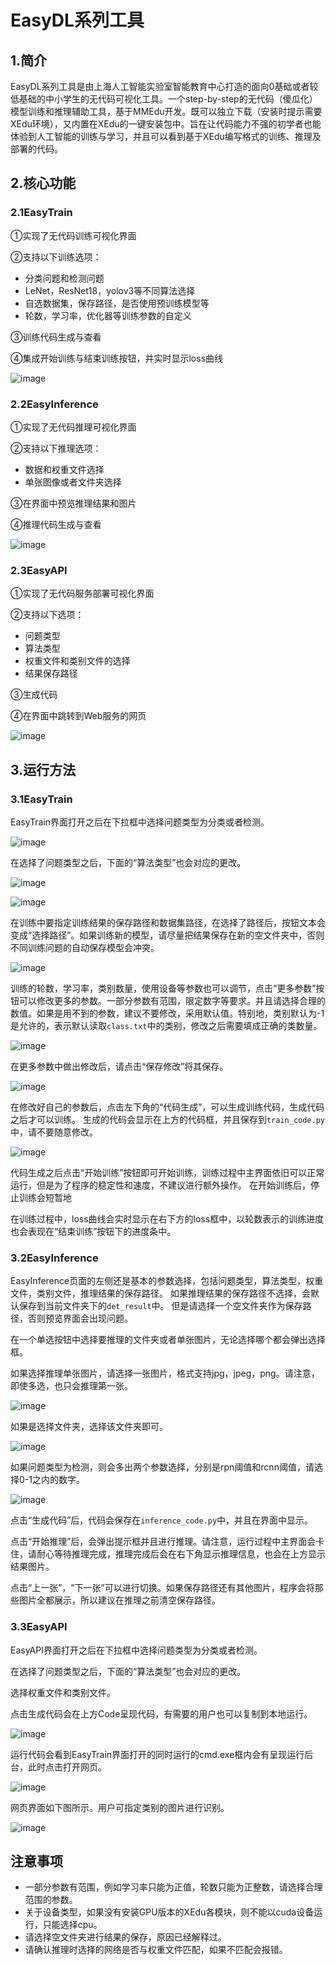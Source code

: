 

# EasyDL系列工具

## 1.简介

EasyDL系列工具是由上海人工智能实验室智能教育中心打造的面向0基础或者较低基础的中小学生的无代码可视化工具。一个step-by-step的无代码（傻瓜化）模型训练和推理辅助工具，基于MMEdu开发。既可以独立下载（安装时提示需要XEdu环境），又内置在XEdu的一键安装包中。旨在让代码能力不强的初学者也能体验到人工智能的训练与学习，并且可以看到基于XEdu编写格式的训练、推理及部署的代码。

## 2.核心功能

### 2.1EasyTrain

①实现了无代码训练可视化界面

②支持以下训练选项：

* 分类问题和检测问题
* LeNet，ResNet18，yolov3等不同算法选择
* 自选数据集，保存路径，是否使用预训练模型等
* 轮数，学习率，优化器等训练参数的自定义

③训练代码生成与查看

④集成开始训练与结束训练按钮，并实时显示loss曲线

![image](../images/scitech_tools/1.PNG)

### 2.2EasyInference

①实现了无代码推理可视化界面

②支持以下推理选项：

* 数据和权重文件选择
* 单张图像或者文件夹选择

③在界面中预览推理结果和图片

④推理代码生成与查看

![image](../images/scitech_tools/3.PNG)

### 2.3EasyAPI

①实现了无代码服务部署可视化界面

②支持以下选项：

* 问题类型
* 算法类型
* 权重文件和类别文件的选择
* 结果保存路径

③生成代码

④在界面中跳转到Web服务的网页

![image](../images/scitech_tools/4.PNG)

## 3.运行方法

### 3.1EasyTrain

EasyTrain界面打开之后在下拉框中选择问题类型为分类或者检测。

![image](../images/scitech_tools/probtype.png)

在选择了问题类型之后，下面的“算法类型”也会对应的更改。

![image](../images/scitech_tools/algotype1.png)

![image](../images/scitech_tools/algotype2.png)

在训练中要指定训练结果的保存路径和数据集路径，在选择了路径后，按钮文本会变成“选择路径”。如果训练新的模型，请尽量把结果保存在新的空文件夹中，否则不同训练问题的自动保存模型会冲突。

![image](../images/scitech_tools/trpath.png)

训练的轮数，学习率，类别数量，使用设备等参数也可以调节，点击“更多参数”按钮可以修改更多的参数。一部分参数有范围，限定数字等要求。并且请选择合理的数值。如果是用不到的参数，建议不要修改，采用默认值。特别地，类别默认为-1是允许的，表示默认读取`class.txt`中的类别，修改之后需要填成正确的类数量。

![image](../images/scitech_tools/trparam.png)

在更多参数中做出修改后，请点击“保存修改”将其保存。

![image](../images/scitech_tools/trmoreparam.png)

在修改好自己的参数后，点击左下角的“代码生成”，可以生成训练代码，生成代码之后才可以训练。
生成的代码会显示在上方的代码框，并且保存到`train_code.py`中，请不要随意修改。

![image](../images/scitech_tools/trgenecode.png)

代码生成之后点击“开始训练”按钮即可开始训练，训练过程中主界面依旧可以正常运行，但是为了程序的稳定性和速度，不建议进行额外操作。
在开始训练后，停止训练会短暂地

在训练过程中，loss曲线会实时显示在右下方的loss框中，以轮数表示的训练进度也会表现在“结束训练”按钮下的进度条中。

### 3.2EasyInference

EasyInference页面的左侧还是基本的参数选择，包括问题类型，算法类型，权重文件，类别文件，推理结果的保存路径。 如果推理结果的保存路径不选择，会默认保存到当前文件夹下的`det_result`中。
但是请选择一个空文件夹作为保存路径，否则预览界面会出现问题。

在一个单选按钮中选择要推理的文件夹或者单张图片，无论选择哪个都会弹出选择框。

如果选择推理单张图片，请选择一张图片，格式支持jpg，jpeg，png。请注意，即使多选，也只会推理第一张。

![image](../images/scitech_tools/infselsingle.png)

如果是选择文件夹，选择该文件夹即可。

![image](../images/scitech_tools/infselfolder.png)

如果问题类型为检测，则会多出两个参数选择，分别是rpn阈值和rcnn阈值，请选择0-1之内的数字。

![image](../images/scitech_tools/infmoreparam.png)

点击“生成代码”后，代码会保存在`inference_code.py`中，并且在界面中显示。

点击“开始推理”后，会弹出提示框并且进行推理。请注意，运行过程中主界面会卡住，请耐心等待推理完成，推理完成后会在右下角显示推理信息，也会在上方显示结果图片。

点击“上一张”，“下一张”可以进行切换。如果保存路径还有其他图片，程序会将那些图片全都展示，所以建议在推理之前清空保存路径。

### 3.3EasyAPI

EasyAPI界面打开之后在下拉框中选择问题类型为分类或者检测。

在选择了问题类型之后，下面的“算法类型”也会对应的更改。

选择权重文件和类别文件。

点击生成代码会在上方Code呈现代码，有需要的用户也可以复制到本地运行。

![image](../images/scitech_tools/API_code.png)

运行代码会看到EasyTrain界面打开的同时运行的cmd.exe框内会有呈现运行后台，此时点击打开网页。

![image](../images/scitech_tools/API运行后台.png)

网页界面如下图所示。用户可指定类别的图片进行识别。

![image](../images/scitech_tools/API测试.png)

## 注意事项

* 一部分参数有范围，例如学习率只能为正值，轮数只能为正整数，请选择合理范围的参数。
* 关于设备类型，如果没有安装GPU版本的XEdu各模块，则不能以cuda设备运行，只能选择cpu。
* 请选择空文件夹进行结果的保存，原因已经解释过。
* 请确认推理时选择的网络是否与权重文件匹配，如果不匹配会报错。
